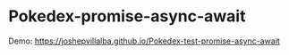 # Pokedex-promise-async-await
Demo: https://joshepvillalba.github.io/Pokedex-test-promise-async-await
